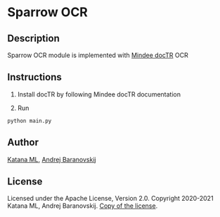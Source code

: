 # Sparrow OCR

## Description

Sparrow OCR module is implemented with [Mindee docTR](https://github.com/mindee/doctr) OCR

## Instructions

1. Install docTR by following Mindee docTR documentation

2. Run

```
python main.py
```

## Author

[Katana ML](https://katanaml.io), [Andrej Baranovskij](https://github.com/abaranovskis-redsamurai)

## License

Licensed under the Apache License, Version 2.0. Copyright 2020-2021 Katana ML, Andrej Baranovskij. [Copy of the license](https://github.com/katanaml/sparrow/blob/main/LICENSE).
